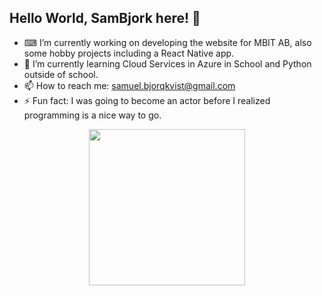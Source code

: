 <h2> Hello World, SamBjork here! 👋 </h2>

- ⌨ I’m currently working on developing the website for MBIT AB, also some hobby projects including a React Native app.
- 🌱 I’m currently learning Cloud Services in Azure in School and Python outside of school.
- 📫 How to reach me: samuel.bjorqkvist@gmail.com
- ⚡ Fun fact: I was going to become an actor before I realized programming is a nice way to go.

<p align="center">
  <img width="250" src="https://media.giphy.com/media/ZVik7pBtu9dNS/giphy.gif">
</p>
